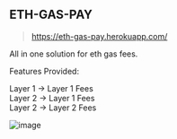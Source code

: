 ## ETH-GAS-PAY
> https://eth-gas-pay.herokuapp.com/

All in one solution for eth gas fees.

Features Provided:

Layer 1 -> Layer 1 Fees
<br>
Layer 2 -> Layer 1 Fees
<br>
Layer 2 -> Layer 2 Fees
<br>

![image](https://i.ibb.co/2SqWhCF/Screenshot-from-2022-02-11-00-00-40.png)
